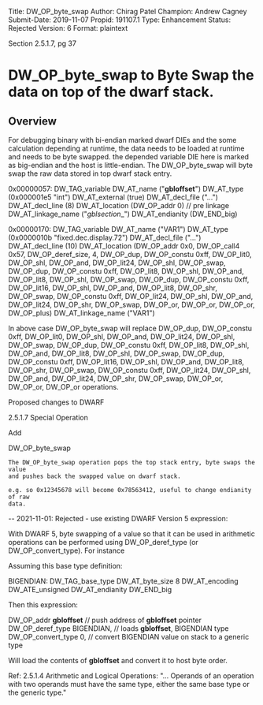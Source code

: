 Title:       DW_OP_byte_swap
Author:      Chirag Patel
Champion:    Andrew Cagney
Submit-Date: 2019-11-07
Propid:      191107.1
Type:        Enhancement
Status:      Rejected
Version:     6
Format:      plaintext

Section 2.5.1.7, pg 37


DW_OP_byte_swap to Byte Swap the data on top of the dwarf stack.
===============================================================================

Overview
------------

For debugging binary with bi-endian marked dwarf DIEs and the some calculation 
depending at runtime, the data needs to be loaded at runtime and needs to be 
byte swapped. the depended variable DIE here is marked as big-endian and the
host is little-endian. The DW_OP_byte_swap will byte swap the raw data stored
in top dwarf stack entry.


0x00000057:   DW_TAG_variable
                DW_AT_name      ("__gbloffset__")
                DW_AT_type      (0x000001e5 "int")
                DW_AT_external  (true)
                DW_AT_decl_file ("…")
                DW_AT_decl_line (8)
                DW_AT_location  (DW_OP_addr 0) // pre linkage
                DW_AT_linkage_name      ("_gblsection__")
                DW_AT_endianity (DW_END_big)

0x00000170:   DW_TAG_variable
                DW_AT_name      ("VAR1")
                DW_AT_type      (0x0000010b "fixed.dec.display.72")
                DW_AT_decl_file ("…")
                DW_AT_decl_line (10)
                DW_AT_location  (DW_OP_addr 0x0, DW_OP_call4 0x57, DW_OP_deref_size,
                 4, DW_OP_dup, DW_OP_constu 0xff, DW_OP_lit0, DW_OP_shl,
                 DW_OP_and, DW_OP_lit24, DW_OP_shl, DW_OP_swap,
                 DW_OP_dup, DW_OP_constu 0xff, DW_OP_lit8, DW_OP_shl,
                 DW_OP_and, DW_OP_lit8, DW_OP_shl, DW_OP_swap,
                 DW_OP_dup, DW_OP_constu 0xff, DW_OP_lit16, DW_OP_shl,
                 DW_OP_and, DW_OP_lit8, DW_OP_shr, DW_OP_swap,
                 DW_OP_constu 0xff, DW_OP_lit24, DW_OP_shl, DW_OP_and,
                 DW_OP_lit24, DW_OP_shr, DW_OP_swap, DW_OP_or, DW_OP_or,
                 DW_OP_or, DW_OP_plus)
                DW_AT_linkage_name      ("VAR1")

In above case DW_OP_byte_swap will replace 
                 DW_OP_dup, DW_OP_constu 0xff, DW_OP_lit0, DW_OP_shl,
                 DW_OP_and, DW_OP_lit24, DW_OP_shl, DW_OP_swap,
                 DW_OP_dup, DW_OP_constu 0xff, DW_OP_lit8, DW_OP_shl,
                 DW_OP_and, DW_OP_lit8, DW_OP_shl, DW_OP_swap,
                 DW_OP_dup, DW_OP_constu 0xff, DW_OP_lit16, DW_OP_shl,
                 DW_OP_and, DW_OP_lit8, DW_OP_shr, DW_OP_swap,
                 DW_OP_constu 0xff, DW_OP_lit24, DW_OP_shl, DW_OP_and,
                 DW_OP_lit24, DW_OP_shr, DW_OP_swap, DW_OP_or, DW_OP_or, DW_OP_or
operations.

Proposed changes to DWARF

2.5.1.7 Special Operation

Add

<n> DW_OP_byte_swap

    The DW_OP_byte_swap operation pops the top stack entry, byte swaps the value
    and pushes back the swapped value on dwarf stack.

    e.g. so 0x12345678 will become 0x78563412, useful to change endianity of raw
    data.

--
2021-11-01:  Rejected - use existing DWARF Version 5 expression:

With DWARF 5, byte swapping of a value so that it can be used in
arithmetic operations can be performed using DW_OP_deref_type (or
DW_OP_convert_type).  For instance

Assuming this base type definition:

  BIGENDIAN: DW_TAG_base_type
              DW_AT_byte_size  8
              DW_AT_encoding   DW_ATE_unsigned
              DW_AT_endianity  DW_END_big

Then this expression:

  DW_OP_addr __gbloffset__   // push address of __gbloffset__ pointer
  DW_OP_deref_type BIGENDIAN,   // loads __gbloffset__, BIGENDIAN type
  DW_OP_convert_type 0,   // convert BIGENDIAN value on stack to a generic type

Will load the contents of __gbloffset__ and convert it to host byte order.

Ref: 2.5.1.4  Arithmetic and Logical Operations: "... Operands of an
operation with two operands must have the same type, either the same
base type or the generic type."
